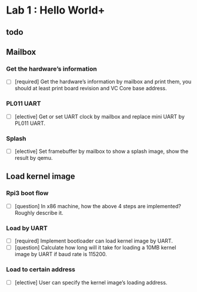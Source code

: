 # Lab 1 : Hello World+


## todo

## Mailbox

### Get the hardware’s information
- [ ] [required] Get the hardware’s information by mailbox and print them, you should at least print board revision and VC Core base address.

### PL011 UART
- [ ] [elective] Get or set UART clock by mailbox and replace mini UART by PL011 UART.

### Splash
- [ ] [elective] Set framebuffer by mailbox to show a splash image, show the result by qemu.

## Load kernel image

### Rpi3 boot flow
- [ ] [question] In x86 machine, how the above 4 steps are implemented? Roughly describe it.

### Load by UART
- [ ] [required] Implement bootloader can load kernel image by UART.
- [ ] [question] Calculate how long will it take for loading a 10MB kernel image by UART if baud rate is 115200.

### Load to certain address
- [ ] [elective] User can specify the kernel image’s loading address.